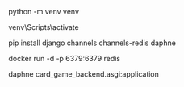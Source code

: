 python -m venv venv

venv\Scripts\activate   

pip install django channels channels-redis daphne

docker run -d -p 6379:6379 redis 

daphne card_game_backend.asgi:application

